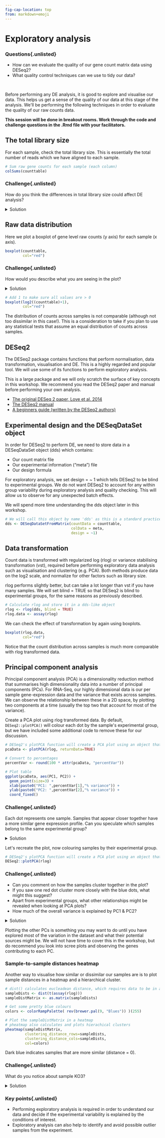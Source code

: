 ```yaml
---
fig-cap-location: top
from: markdown+emoji
---
```

# **Exploratory analysis** 

<div class="questions">

### **Questions**{.unlisted}
- How can we evaluate the quality of our gene count matrix data using DESeq2? 
- What quality control techniques can we use to tidy our data?  
</div>  
</br>

Before performing any DE analysis, it is good to explore and visualise our data. This helps us get a sense of the quality of our data at this stage of the analysis. We'll be performing the following techniques in order to evaluate the quality of our raw counts data. 

**This session will be done in breakout rooms. Work through the code and challenge questions in the .Rmd file with your facilitators.**

## **The total library size**

For each sample, check the total library size. This is essentially the total number of reads which we have aligned to each sample. 

```r
# Sum raw gene counts for each sample (each column)
colSums(counttable)
```

<div class="challenge">

### **Challenge**{.unlisted}
How do you think the differences in total library size could affect DE analysis?

<details>
<summary>Solution</summary>

Notice that the counts are different for each sample, which we will need to account for. Total library size can give us an indication of sensitivity (more reads = higher ability to detect lowly expressed genes).

</details>
</div>  

## **Raw data distribution**

Here we plot a boxplot of gene level raw counts (y axis) for each sample (x axis). 

```r
boxplot(counttable,
        col="red")
```
<div class="challenge">

### **Challenge**{.unlisted}
How would you describe what you are seeing in the plot?

<details>
<summary>Solution</summary>

For most genes, the total number of raw counts for each gene are relatively low. We can visualise distribution better if the counts were on a log2 scale.

</details>
</div>  

```r
# Add 1 to make sure all values are > 0
boxplot(log2((counttable)+1),
        col="red")
```

The distribution of counts across samples is not comparable (although not too dissimilar in this case!). This is a consideration to take if you plan to use any statistical tests that assume an equal distribution of counts across samples.

## **DESeq2**

The DESeq2 package contains functions that perform normalisation, data transformation, visualisation and DE. This is a highly regarded and popular tool. We will use some of its functions to perform exploratory analysis.

This is a large package and we will only scratch the surface of key concepts in this workshop. We recommend you read the DESeq2 paper and manual before performing your own analysis. 

- [The original DESeq 2 paper, Love et al. 2014](https://doi.org/10.1186/s13059-014-0550-8)
- [The DESeq2 manual](http://bioconductor.org/packages/devel/bioc/vignettes/DESeq2/inst/doc/DESeq2.html)
- [A beginners guide (written by the DESeq2 authors)](https://bioc.ism.ac.jp/packages/2.14/bioc/vignettes/DESeq2/inst/doc/beginner.pdf) 

## **Experimental design and the DESeqDataSet object**

In order for DESeq2 to perform DE, we need to store data in a DESeqDataSet object (dds) which contains:

- Our count matrix file
- Our experimental information (“meta”) file
- Our design formula

For exploratory analysis, we set design = ~ 1 which tells DESeq2 to be blind to experimental groups. We do not want DESeq2 to account for any within group variability during exploratory analysis and quality checking. This will allow us to observe for any unexpected batch effects. 

We will spend more time understanding the dds object later in this workshop.

```r
# We will call this object by name 'dds' as this is a standard practice
dds <- DESeqDataSetFromMatrix(countData = counttable, 
                              colData = meta, 
                              design = ~1)
```

## **Data transformation**

Count data is transformed with regularized log (rlog) or variance stabilising transformation (vst), required before performing exploratory data analysis such as visualisation and clustering (e.g. PCA). Both methods produce data on the log2 scale, and normalize for other factors such as library size.  

rlog performs slightly better, but can take a lot longer than vst if you have many samples. We will set blind = TRUE so that DESeq2 is blind to experimental groups, for the same reasons as previously described.

```r
# Calculate rlog and store it in a dds-like object
rlog <- rlog(dds, blind = TRUE)
rlog.data <- assay(rlog)
```

We can check the effect of transformation by again using boxplots. 

```r
boxplot(rlog.data,
        col="red")
```

Notice that the count distribution across samples is much more comparable with rlog transformed data.

## **Principal component analysis**

Principal component analysis (PCA) is a dimensionality reduction method that summarises high dimensionality data into a number of principal components (PCs). For RNA-Seq, our highly dimensional data is our per sample gene-expression data and the variance that exists across samples. We can observe the relationship between these in a 2D space, by plotting two components at a time (usually the top two that account for most of the variance). 

Create a PCA plot using rlog transformed data. By default, `DESeq2::plotPCA()` will colour each dot by the sample's experimental group, but we have included some additional code to remove these for our discussion. 

```r
# DESeq2's plotPCA function will create a PCA plot using an object that has rlog or vst values
pcaData <- plotPCA(rlog, returnData=TRUE)

# Convert to percentages
percentVar <- round(100 * attr(pcaData, "percentVar"))

# Plot table
ggplot(pcaData, aes(PC1, PC2)) +
  geom_point(size=3) +
  xlab(paste0("PC1: ",percentVar[1],"% variance")) +
  ylab(paste0("PC2: ",percentVar[2],"% variance")) + 
  coord_fixed()
```

<div class="challenge">

### **Challenge**{.unlisted}

Each dot represents one sample. Samples that appear closer together have a more similar gene expression profile. Can you speculate which samples belong to the same experimental group?

<details>
<summary>Solution</summary>

The 3 on the left are likely to belong to one experimental group, and the 3 on the right to another. 

</details>
</div>  

Let's recreate the plot, now colouring samples by their experimental group.

```r
# DESeq2's plotPCA function will create a PCA plot using an object that has rlog or vst values
DESeq2::plotPCA(rlog)
```

<div class="challenge">

### **Challenge**{.unlisted}

* Can you comment on how the samples cluster together in the plot?
* If you saw one red dot cluster more closely with the blue dots, what might this suggest?
* Apart from experimental groups, what other relationships might be revealed when looking at PCA plots?
* How much of the overall variance is explained by PC1 & PC2?

<details>
<summary>Solution</summary>

* The wild samples cluster together nicely, as do the knockout, although the knockout samples are a little bit more spread out.
* The gene expression profile of that knockout is more similar to the wildtype mice and the knockout might not have worked. This is not the case here and we have checked our alignments - all knockouts do not have exon 1 of the *Gtf2ird1* gene. 
* Batch effects can be very tricky to deal with and ideally, you would implement strategies to avoid or control for unwanted batch effects before starting your experiment. 
* 90%. As PC1 and PC2 explain most of the variance observed in the dataset, we do not check the other PCs. 

</details>
</div>  

Plotting the other PCs is something you may want to do until you have explored most of the variation in the dataset and what their potential sources might be. We will not have time to cover this in the workshop, but do recommend you look into scree plots and observing the genes contributing to each PC.

### **Sample-to-sample distances heatmap**

Another way to visualise how similar or dissimilar our samples are is to plot sample distances in a heatmap and a hierarchical cluster. 

```r
# dist() calculates eucleadean distance, which requires data to be in a specific format
sampleDists <- dist(t(assay(rlog)))
sampleDistMatrix <- as.matrix(sampleDists)

# Get some pretty blue colours
colors <- colorRampPalette( rev(brewer.pal(9, "Blues")) )(255)

# Plot the sampleDistMatrix in a heatmap
# pheatmap also calculates and plots hierachical clusters 
pheatmap(sampleDistMatrix,
         clustering_distance_rows=sampleDists,
         clustering_distance_cols=sampleDists,
         col=colors)
```

Dark blue indicates samples that are more similar (distance = 0). 

<div class="challenge">

### **Challenge**{.unlisted}

What do you notice about sample KO3?

<details>
<summary>Solution</summary>

The hierarchical cluster groups KO3 more closely with the wild type samples. This could be an indication that our knockout has not worked - although we have confirmed that it has in part 1 of this workshop and are hence not too worried about it. Another reason could be that the knockout effect is not as strong in this sample as the other KO samples - for reasons we do not yet know! 

</details>
</div>  

<div class="keypoints">

### **Key points**{.unlisted}

-   Performing exploratory analysis is required in order to understand our data and decide if the experimental variability is explained by the conditions of interest.
-   Exploratory analysis can also help to identify and avoid possible outlier samples from the experiment.
</div>
